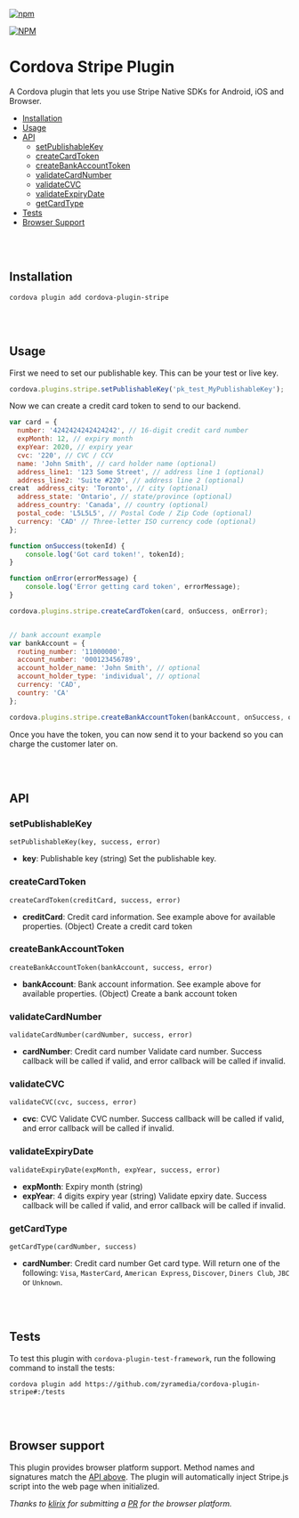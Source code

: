 [![npm](https://img.shields.io/npm/l/express.svg)](https://www.npmjs.com/package/cordova-plugin-stripe)

[![NPM](https://nodei.co/npm/cordova-plugin-stripe.png?stars&downloads)](https://nodei.co/npm/cordova-plugin-stripe/)


# Cordova Stripe Plugin
A Cordova plugin that lets you use Stripe Native SDKs for Android, iOS and Browser.

- [Installation](#installation)
- [Usage](#usage)
- [API](#api)
  - [setPublishableKey](#setpublishablekey)
  - [createCardToken](#createcardtoken)
  - [createBankAccountToken](#createbankaccounttoken)
  - [validateCardNumber](#validatecardnumber)
  - [validateCVC](#validatecvc)
  - [validateExpiryDate](#validateexpirydate)
  - [getCardType](#getcardtype)
- [Tests](#tests)
- [Browser Support](#browser-support)

<br>
<br>

## Installation
```shell
cordova plugin add cordova-plugin-stripe
```

<br>
<br>

## Usage

First we need to set our publishable key. This can be your test or live key.
```javascript
cordova.plugins.stripe.setPublishableKey('pk_test_MyPublishableKey');
```

Now we can create a credit card token to send to our backend.

```javascript
var card = {
  number: '4242424242424242', // 16-digit credit card number
  expMonth: 12, // expiry month
  expYear: 2020, // expiry year
  cvc: '220', // CVC / CCV 
  name: 'John Smith', // card holder name (optional)
  address_line1: '123 Some Street', // address line 1 (optional)
  address_line2: 'Suite #220', // address line 2 (optional)
creat  address_city: 'Toronto', // city (optional)
  address_state: 'Ontario', // state/province (optional)
  address_country: 'Canada', // country (optional)
  postal_code: 'L5L5L5', // Postal Code / Zip Code (optional)
  currency: 'CAD' // Three-letter ISO currency code (optional)
};

function onSuccess(tokenId) {
    console.log('Got card token!', tokenId);
}

function onError(errorMessage) {
    console.log('Error getting card token', errorMessage);
}

cordova.plugins.stripe.createCardToken(card, onSuccess, onError);


// bank account example
var bankAccount = {
  routing_number: '11000000',
  account_number: '000123456789',
  account_holder_name: 'John Smith', // optional
  account_holder_type: 'individual', // optional
  currency: 'CAD',
  country: 'CA'
};

cordova.plugins.stripe.createBankAccountToken(bankAccount, onSuccess, onError);
```

Once you have the token, you can now send it to your backend so you can charge the customer later on.

<br>
<br>


## API

### setPublishableKey
```
setPublishableKey(key, success, error)
```
* **key**: Publishable key (string)
Set the publishable key.

### createCardToken
```
createCardToken(creditCard, success, error)
```
* **creditCard**: Credit card information. See example above for available properties. (Object)
Create a credit card token

### createBankAccountToken
```
createBankAccountToken(bankAccount, success, error)
```
* **bankAccount**: Bank account information. See example above for available properties. (Object)
Create a bank account token

### validateCardNumber
```
validateCardNumber(cardNumber, success, error)
```
* **cardNumber**: Credit card number
Validate card number. Success callback will be called if valid, and error callback will be called if invalid.

### validateCVC
```
validateCVC(cvc, success, error)
```
* **cvc**: CVC
Validate CVC number. Success callback will be called if valid, and error callback will be called if invalid.

### validateExpiryDate
```
validateExpiryDate(expMonth, expYear, success, error)
```
* **expMonth**: Expiry month (string)
* **expYear**: 4 digits expiry year (string)
Validate epxiry date. Success callback will be called if valid, and error callback will be called if invalid.

### getCardType
```
getCardType(cardNumber, success)
```
* **cardNumber**: Credit card number
Get card type. Will return one of the following: `Visa`, `MasterCard`, `American Express`, `Discover`, `Diners Club`, `JBC` or `Unknown`.

<br>
<br>

## Tests
To test this plugin with `cordova-plugin-test-framework`, run the following command to install the tests:
```
cordova plugin add https://github.com/zyramedia/cordova-plugin-stripe#:/tests
```

<br>
<br>

## Browser support
This plugin provides browser platform support. Method names and signatures match the [API above](#api). The plugin will automatically inject Stripe.js script into the web page when initialized.
 
*Thanks to [klirix](https://github.com/klirix) for submitting a [PR](https://github.com/zyramedia/cordova-plugin-stripe/pull/5) for the browser platform.*
